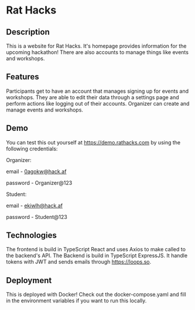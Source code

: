 # Rat Hacks

## Description

This is a website for Rat Hacks. It's homepage provides information for the upcoming hackathon! There are also accounts to manage things like events and workshops.

## Features

Participants get to have an account that manages signing up for events and workshops. They are able to edit their data through a settings page and perform actions like logging out of their accounts. Organizer can create and manage events and workshops.

## Demo

You can test this out yourself at <https://demo.rathacks.com> by using the following credentials:

Organizer:

email - <0agokw@hack.af>

password - Organizer@123

Student:

email - <ekiwlh@hack.af>

password - Student@123

## Technologies

The frontend is build in TypeScript React and uses Axios to make called to the backend's API. The Backend is build in TypeScript ExpressJS. It handle tokens with JWT and sends emails through <https://loops.so>.

## Deployment

This is deployed with Docker! Check out the docker-compose.yaml and fill in the environment variables if you want to run this locally.
